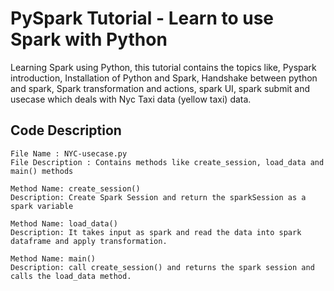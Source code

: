 # PySpark Tutorial - Learn to use Spark with Python

Learning Spark using Python, this tutorial contains the topics like, Pyspark introduction, Installation of Python and Spark, Handshake between python and spark, Spark transformation and actions, spark UI, spark submit and usecase which deals with Nyc Taxi data (yellow taxi) data.


## Code Description


    File Name : NYC-usecase.py
    File Description : Contains methods like create_session, load_data and main() methods

    Method Name: create_session()
    Description: Create Spark Session and return the sparkSession as a spark variable

    Method Name: load_data()
    Description: It takes input as spark and read the data into spark dataframe and apply transformation.

    Method Name: main()
    Description: call create_session() and returns the spark session and calls the load_data method.

